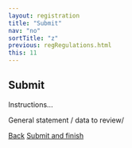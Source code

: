 ```yaml
---
layout: registration
title: "Submit"
nav: "no"
sortTitle: "z"
previous: regRegulations.html
this: 11
---
```


## Submit

Instructions...

General statement / data to review/


<div id="buttons">
  <a class="btn btn-outline-secondary" href="{{page.previous}}">Back</a>
  <a class="btn btn-primary" type="submit" href="{{page.next}}">Submit and finish</a>
</div>
